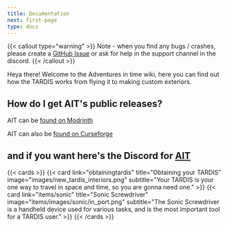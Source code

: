 ```yaml
---
title: Documentation
next: first-page
type: docs
---
```

{{< callout type="warning" >}}
  Note - when you find any bugs / crashes, please create a [GitHub Issue](https://github.com/Loqor/ait/issues/new) or ask for help in the support channel in the discord.
{{< /callout >}}

Heya there! Welcome to the Adventures in time wiki, here you can find out how the TARDIS works from flying it to making custom exteriors.



## How do I get AIT's public releases?

AIT can be [found on Modrinth](https://modrinth.com/mod/ait)

AIT can also be [found on Curseforge](https://www.curseforge.com/minecraft/mc-mods/adventures-in-time)

and if you want here's the Discord for [AIT](https://discord.gg/D5Et6Ux7BS)
---

{{< cards >}}
  {{< card link="obtainingtardis" title="Obtaining your TARDIS" image="images/new_tardis_interiors.png" subtitle="Your TARDIS is your one way to travel in space and time, so you are gonna need one." >}}
  {{< card link="items/sonic" title="Sonic Screwdriver" image="items/images/sonic/in_port.png" subtitle="The Sonic Screwdriver is a handheld device used for various tasks,  and is the most important tool for a TARDIS user." >}}
{{< /cards >}}
